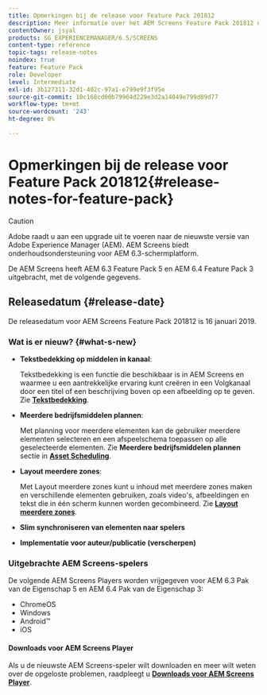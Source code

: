 ```yaml
---
title: Opmerkingen bij de release voor Feature Pack 201812
description: Meer informatie over het AEM Screens Feature Pack 201812 dat op 16 januari 2019 is uitgebracht.
contentOwner: jsyal
products: SG_EXPERIENCEMANAGER/6.5/SCREENS
content-type: reference
topic-tags: release-notes
noindex: true
feature: Feature Pack
role: Developer
level: Intermediate
exl-id: 3b127311-32d1-402c-97a1-e799e9f3f95e
source-git-commit: 10c168cd00b79964d229e3d2a14049e799d89d77
workflow-type: tm+mt
source-wordcount: '243'
ht-degree: 0%

---
```


# Opmerkingen bij de release voor Feature Pack 201812{#release-notes-for-feature-pack}

>[!CAUTION]
>
>Adobe raadt u aan een upgrade uit te voeren naar de nieuwste versie van Adobe Experience Manager (AEM). AEM Screens biedt onderhoudsondersteuning voor AEM 6.3-schermplatform.

De AEM Screens heeft AEM 6.3 Feature Pack 5 en AEM 6.4 Feature Pack 3 uitgebracht, met de volgende gegevens.

## Releasedatum {#release-date}

De releasedatum voor AEM Screens Feature Pack 201812 is 16 januari 2019.

### Wat is er nieuw? {#what-s-new}

* **Tekstbedekking op middelen in kanaal**:

  Tekstbedekking is een functie die beschikbaar is in AEM Screens en waarmee u een aantrekkelijke ervaring kunt creëren in een Volgkanaal door een titel of een beschrijving boven op een afbeelding op te geven. Zie [**Tekstbedekking**](text-overlay.md).

* **Meerdere bedrijfsmiddelen plannen**:

  Met planning voor meerdere elementen kan de gebruiker meerdere elementen selecteren en een afspeelschema toepassen op alle geselecteerde elementen. Zie **Meerdere bedrijfsmiddelen plannen** sectie in **[Asset Scheduling](asset-level-scheduling.md)**.

* **Layout meerdere zones**:

  Met Layout meerdere zones kunt u inhoud met meerdere zones maken en verschillende elementen gebruiken, zoals video&#39;s, afbeeldingen en tekst die in één scherm kunnen worden gecombineerd. Zie **[Layout meerdere zones](multi-zone-layout-aem-screens.md)**.

* **Slim synchroniseren van elementen naar spelers**
* **Implementatie voor auteur/publicatie (verscherpen)**

### Uitgebrachte AEM Screens-spelers

De volgende AEM Screens Players worden vrijgegeven voor AEM 6.3 Pak van de Eigenschap 5 en AEM 6.4 Pak van de Eigenschap 3:

* ChromeOS
* Windows
* Android™
* iOS

#### Downloads voor AEM Screens Player

Als u de nieuwste AEM Screens-speler wilt downloaden en meer wilt weten over de opgeloste problemen, raadpleegt u [**Downloads voor AEM Screens Player**](https://download.macromedia.com/screens/).
